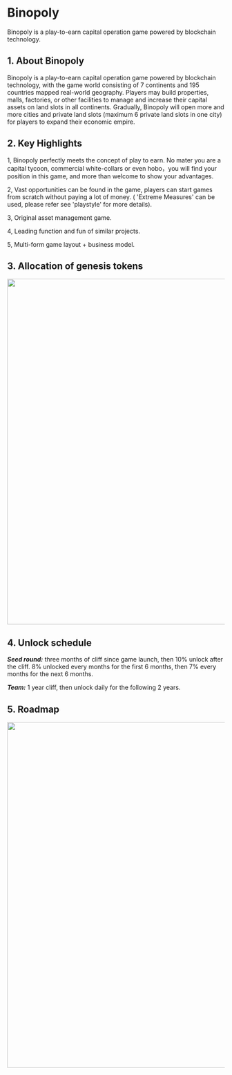 # Binopoly

Binopoly is a play-to-earn capital operation game powered by blockchain technology.



## 1. About Binopoly

Binopoly is a play-to-earn capital operation game powered by blockchain technology, with the game world consisting of 7 continents and 195 countries mapped  real-world geography. Players may build properties, malls, factories, or other facilities to manage and increase their capital assets on land slots in all continents. Gradually, Binopoly will open more and more cities and private land slots (maximum 6 private land slots in one city) for players to expand their economic empire.



## 2. Key Highlights

1, Binopoly perfectly meets the concept of play to earn. No mater you are a capital tycoon, commercial white-collars or even hobo，you will find your position in this game, and more than welcome to show your advantages.

2, Vast opportunities can be found in the game, players can start games from scratch without paying a lot of money. ( 'Extreme Measures' can be used, please refer see 'playstyle' for more details).

3, Original asset management game.

4, Leading function and fun of similar projects.

5, Multi-form game layout + business model.



## 3. Allocation of genesis tokens

<img src="https://ic-market-projects.solv.finance/images/BINO/Bino allocation.png" width="800px" style="margin: 0 auto;" />



## 4. Unlock schedule



***Seed round:***  three months of cliff since game launch, then 10% unlock after the cliff. 8% unlocked every months for the first 6 months, then 7% every months for the next 6 months.



***Team:*** 1 year cliff, then unlock daily for the following 2 years.





## 5. Roadmap



<img src="https://ic-market-projects.solv.finance/images/BINO/Bino roadmap.png" width="800px" style="margin: 0 auto;" />
